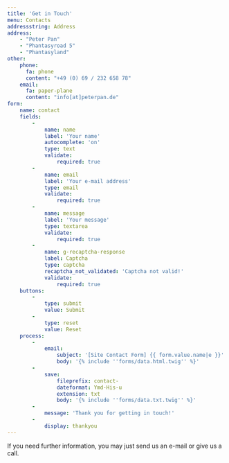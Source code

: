 ```yaml
---
title: 'Get in Touch'
menu: Contacts
addressstring: Address
address:
    - "Peter Pan"
    - "Phantasyroad 5"
    - "Phantasyland"
other:
    phone:
      fa: phone
      content: "+49 (0) 69 / 232 658 78"
    email:
      fa: paper-plane
      content: "info[at]peterpan.de"
form:
    name: contact
    fields:
        -
            name: name
            label: 'Your name'
            autocomplete: 'on'
            type: text
            validate:
                required: true
        -
            name: email
            label: 'Your e-mail address'
            type: email
            validate:
                required: true
        -
            name: message
            label: 'Your message'
            type: textarea
            validate:
                required: true
        -
            name: g-recaptcha-response
            label: Captcha
            type: captcha
            recaptcha_not_validated: 'Captcha not valid!'
            validate:
                required: true
    buttons:
        -
            type: submit
            value: Submit
        -
            type: reset
            value: Reset
    process:
        -
            email:
                subject: '[Site Contact Form] {{ form.value.name|e }}'
                body: '{% include ''forms/data.html.twig'' %}'
        -
            save:
                fileprefix: contact-
                dateformat: Ymd-His-u
                extension: txt
                body: '{% include ''forms/data.txt.twig'' %}'
        -
            message: 'Thank you for getting in touch!'
        -
            display: thankyou
---
```


If you need further information, you may just send us an e-mail or give us a call.
